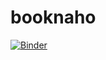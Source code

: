 # booknaho


[![Binder](https://mybinder.org/badge_logo.svg)](https://mybinder.org/v2/git/https%3A%2F%2Fgithub.com%2FJayceonWilkinson%2Fbooknaho.git/main)
